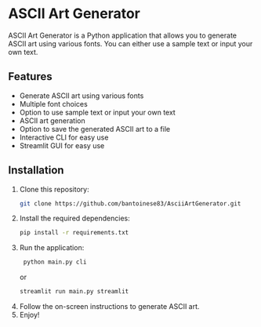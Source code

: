 # ASCII Art Generator

ASCII Art Generator is a Python application that allows you to generate ASCII art using various fonts. You can either use a sample text or input your own text.

## Features

- Generate ASCII art using various fonts
- Multiple font choices
- Option to use sample text or input your own text
- ASCII art generation
- Option to save the generated ASCII art to a file
- Interactive CLI for easy use
- Streamlit GUI for easy use

## Installation

1. Clone this repository:
   ```bash
   git clone https://github.com/bantoinese83/AsciiArtGenerator.git
2. Install the required dependencies:
   ```bash
   pip install -r requirements.txt
   ```
3. Run the application:
   ```bash
    python main.py cli 
    ```
    or
    ```bash
   streamlit run main.py streamlit 
    ```
4. Follow the on-screen instructions to generate ASCII art.
5. Enjoy!